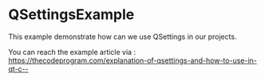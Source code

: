 # QSettingsExample
This example demonstrate how can we use QSettings in our projects.

You can reach the example article via : https://thecodeprogram.com/explanation-of-qsettings-and-how-to-use-in-qt-c--
